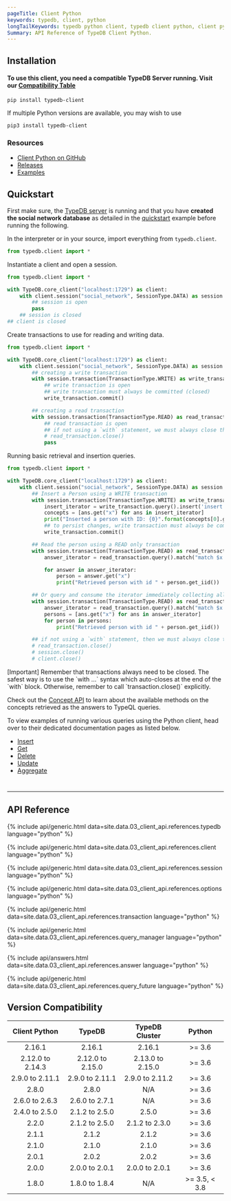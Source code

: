```yaml
---
pageTitle: Client Python
keywords: typedb, client, python
longTailKeywords: typedb python client, typedb client python, client python, python client
Summary: API Reference of TypeDB Client Python.
---
```


## Installation

#### To use this client, you need a compatible TypeDB Server running. Visit our [Compatibility Table](#version-compatibility)

```
pip install typedb-client
```

If multiple Python versions are available, you may wish to use

```
pip3 install typedb-client
```

### Resources

- [Client Python on GitHub](https://github.com/vaticle/typedb-client-python)
- [Releases](https://github.com/vaticle/typedb-client-python/releases)
- [Examples](https://github.com/vaticle/typedb-examples)

## Quickstart

First make sure, the [TypeDB server](/docs/running-typedb/install-and-run#start-the-typedb-server) is running and that
you have **created the social network database** as detailed in
the [quickstart](00-general/04-quickstart.md#download-and-load-the-complete-schema) example before running the
following.

In the interpreter or in your source, import everything from `typedb.client`.

<!-- test-example social_network_python_client_a.py -->
```python
from typedb.client import *
```

Instantiate a client and open a session.

<!-- test-example social_network_python_client_b.py -->
```python
from typedb.client import *

with TypeDB.core_client("localhost:1729") as client:
    with client.session("social_network", SessionType.DATA) as session:
        ## session is open
        pass
    ## session is closed
## client is closed
```

Create transactions to use for reading and writing data.

<!-- test-example social_network_python_client_c.py -->
```python
from typedb.client import *

with TypeDB.core_client("localhost:1729") as client:
    with client.session("social_network", SessionType.DATA) as session:
        ## creating a write transaction
        with session.transaction(TransactionType.WRITE) as write_transaction:
            ## write transaction is open
            ## write transaction must always be committed (closed)
            write_transaction.commit()

        ## creating a read transaction
        with session.transaction(TransactionType.READ) as read_transaction:
            ## read transaction is open
            ## if not using a `with` statement, we must always close the read transaction like so
            # read_transaction.close()
            pass
```

Running basic retrieval and insertion queries.

<!-- test-example social_network_python_client_d.py -->
```python
from typedb.client import *

with TypeDB.core_client("localhost:1729") as client:
    with client.session("social_network", SessionType.DATA) as session:
        ## Insert a Person using a WRITE transaction
        with session.transaction(TransactionType.WRITE) as write_transaction:
            insert_iterator = write_transaction.query().insert('insert $x isa person, has email "x@email.com";')
            concepts = [ans.get("x") for ans in insert_iterator]
            print("Inserted a person with ID: {0}".format(concepts[0].get_iid()))
            ## to persist changes, write transaction must always be committed (closed)
            write_transaction.commit()

        ## Read the person using a READ only transaction
        with session.transaction(TransactionType.READ) as read_transaction:
            answer_iterator = read_transaction.query().match("match $x isa person; get $x; limit 10;")

            for answer in answer_iterator:
                person = answer.get("x")
                print("Retrieved person with id " + person.get_iid())

        ## Or query and consume the iterator immediately collecting all the results
        with session.transaction(TransactionType.READ) as read_transaction:
            answer_iterator = read_transaction.query().match("match $x isa person; get $x; limit 10;")
            persons = [ans.get("x") for ans in answer_iterator]
            for person in persons:
                print("Retrieved person with id " + person.get_iid())

        ## if not using a `with` statement, then we must always close the session and the read transaction
        # read_transaction.close()
        # session.close()
        # client.close()
```

<div class="note">
[Important]
Remember that transactions always need to be closed. The safest way is to use the `with ...` syntax which auto-closes at the end of the `with` block. Otherwise, remember to call `transaction.close()` explicitly.
</div>

Check out the [Concept API](../04-concept-api/00-overview.md) to learn about the available methods on the concepts
retrieved as the answers to TypeQL queries.

To view examples of running various queries using the Python client, head over to their dedicated documentation pages as
listed below.

- [Insert](../11-query/03-insert-query.md)
- [Get](../11-query/02-get-query.md)
- [Delete](../11-query/04-delete-query.md)
- [Update](../11-query/05-update-query.md)
- [Aggregate](../11-query/06-aggregate-query.md)

<hr style="margin-top: 40px;" />

## API Reference

{% include api/generic.html data=site.data.03_client_api.references.typedb language="python" %}

{% include api/generic.html data=site.data.03_client_api.references.client language="python" %}

{% include api/generic.html data=site.data.03_client_api.references.session language="python" %}

{% include api/generic.html data=site.data.03_client_api.references.options language="python" %}

{% include api/generic.html data=site.data.03_client_api.references.transaction language="python" %}

{% include api/generic.html data=site.data.03_client_api.references.query_manager language="python" %}

{% include api/answers.html data=site.data.03_client_api.references.answer language="python" %}

{% include api/generic.html data=site.data.03_client_api.references.query_future language="python" %}

## Version Compatibility

|  Client Python   |      TypeDB      |  TypeDB Cluster  |     Python     |
|:----------------:|:----------------:|:----------------:|:--------------:|
|      2.16.1      |      2.16.1      |      2.16.1      |    \>= 3.6     |
| 2.12.0 to 2.14.3 | 2.12.0 to 2.15.0 | 2.13.0 to 2.15.0 |    \>= 3.6     |
| 2.9.0 to 2.11.1  | 2.9.0 to 2.11.1  | 2.9.0 to 2.11.2  |    \>= 3.6     |
|      2.8.0       |      2.8.0       |       N/A        |    \>= 3.6     |
|  2.6.0 to 2.6.3  |  2.6.0 to 2.7.1  |       N/A        |    \>= 3.6     |
|  2.4.0 to 2.5.0  |  2.1.2 to 2.5.0  |      2.5.0       |    \>= 3.6     |
|      2.2.0       |  2.1.2 to 2.5.0  |  2.1.2 to 2.3.0  |    \>= 3.6     |
|      2.1.1       |      2.1.2       |      2.1.2       |    \>= 3.6     |
|      2.1.0       |      2.1.0       |      2.1.0       |    \>= 3.6     |
|      2.0.1       |      2.0.2       |      2.0.2       |    \>= 3.6     |
|      2.0.0       |  2.0.0 to 2.0.1  |  2.0.0 to 2.0.1  |    \>= 3.6     |
|      1.8.0       |  1.8.0 to 1.8.4  |       N/A        | \>= 3.5, < 3.8 |

